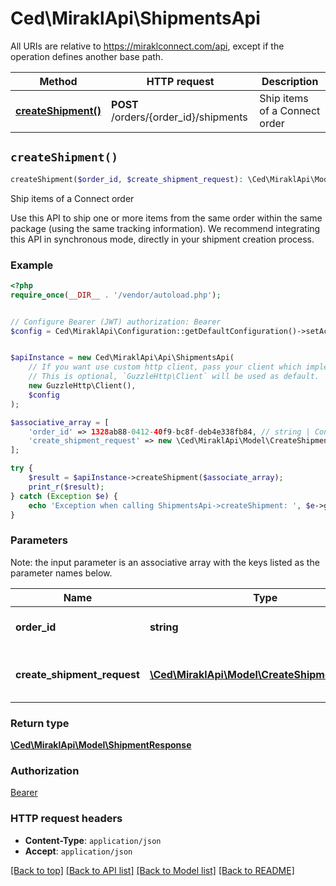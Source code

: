 # Ced\MiraklApi\ShipmentsApi

All URIs are relative to https://miraklconnect.com/api, except if the operation defines another base path.

| Method | HTTP request | Description |
| ------------- | ------------- | ------------- |
| [**createShipment()**](ShipmentsApi.md#createShipment) | **POST** /orders/{order_id}/shipments | Ship items of a Connect order |


## `createShipment()`

```php
createShipment($order_id, $create_shipment_request): \Ced\MiraklApi\Model\ShipmentResponse
```

Ship items of a Connect order

Use this API to ship one or more items from the same order within the same package (using the same tracking information). We recommend integrating this API in synchronous mode, directly in your shipment creation process.

### Example

```php
<?php
require_once(__DIR__ . '/vendor/autoload.php');


// Configure Bearer (JWT) authorization: Bearer
$config = Ced\MiraklApi\Configuration::getDefaultConfiguration()->setAccessToken('YOUR_ACCESS_TOKEN');


$apiInstance = new Ced\MiraklApi\Api\ShipmentsApi(
    // If you want use custom http client, pass your client which implements `GuzzleHttp\ClientInterface`.
    // This is optional, `GuzzleHttp\Client` will be used as default.
    new GuzzleHttp\Client(),
    $config
);

$associative_array = [
    'order_id' => 1328ab88-0412-40f9-bc8f-deb4e338fb84, // string | Connect order identifier
    'create_shipment_request' => new \Ced\MiraklApi\Model\CreateShipmentRequest(), // \Ced\MiraklApi\Model\CreateShipmentRequest | Shipment object and its items' details
];

try {
    $result = $apiInstance->createShipment($associate_array);
    print_r($result);
} catch (Exception $e) {
    echo 'Exception when calling ShipmentsApi->createShipment: ', $e->getMessage(), PHP_EOL;
}
```

### Parameters

Note: the input parameter is an associative array with the keys listed as the parameter names below.

| Name | Type | Description  | Notes |
| ------------- | ------------- | ------------- | ------------- |
| **order_id** | **string**| Connect order identifier | |
| **create_shipment_request** | [**\Ced\MiraklApi\Model\CreateShipmentRequest**](../Model/CreateShipmentRequest.md)| Shipment object and its items&#39; details | |

### Return type

[**\Ced\MiraklApi\Model\ShipmentResponse**](../Model/ShipmentResponse.md)

### Authorization

[Bearer](../../README.md#Bearer)

### HTTP request headers

- **Content-Type**: `application/json`
- **Accept**: `application/json`

[[Back to top]](#) [[Back to API list]](../../README.md#endpoints)
[[Back to Model list]](../../README.md#models)
[[Back to README]](../../README.md)
